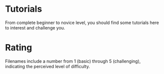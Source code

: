 Tutorials
=============

From complete beginner to novice level, you should find some tutorials here to interest and challenge you.


Rating
=============

Filenames include a number from 1 (basic) through 5 (challenging), indicating the perceived level of difficulty.  